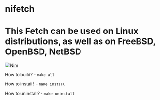# nifetch
# This Fetch can be used on Linux distributions, as well as on FreeBSD, OpenBSD, NetBSD
[![Nim](https://img.shields.io/badge/Nim-%23FFE953.svg?&logo=nim&logoColor=white)](#)

How to build? - `make all`

How to install? - `make install`

How to uninstall? - `make uninstall`
